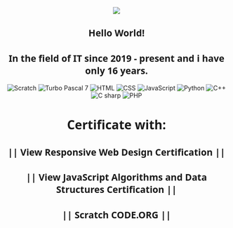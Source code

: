 <p align="center">  
        <img src="https://66.media.tumblr.com/927365f0bbdd1f3d2f852bac8759f89b/tumblr_mh8a7wx1WG1rfjowdo1_r2_500.gif">
    </p>
    <p>
        <h2 style="text-align: center; font-family: system-ui, -apple-system, BlinkMacSystemFont, 'Segoe UI', Roboto, Oxygen, Ubuntu, Cantarell, 'Open Sans', 'Helvetica Neue', sans-serif;">
            Hello World! 
        </h2>
        <h2 style="text-align: center; font-family: system-ui, -apple-system, BlinkMacSystemFont, 'Segoe UI', Roboto, Oxygen, Ubuntu, Cantarell, 'Open Sans', 'Helvetica Neue', sans-serif;">
            In the field of IT since 2019 - present and i have only 16 years.   
        </h2>
    </p>
    <p align="center">
        <a href="https://github.com/SerafimLupan"></a><img src="https://img.shields.io/badge/Scratch-ffea05?style=for-the-badge" alt="Scratch" />
        <a href="https://github.com/SerafimLupan"></a><img src="https://img.shields.io/badge/Turbo%20Pascal%207-0509ff?style=for-the-badge" alt="Turbo Pascal 7" />
        <a href="https://github.com/SerafimLupan"></a><img src="https://img.shields.io/badge/HTML-d6701c?style=for-the-badge" alt="HTML" />
        <a href="https://github.com/SerafimLupan"></a><img src="https://img.shields.io/badge/CSS-1caed6?style=for-the-badge" alt="CSS" />
        <a href="https://github.com/SerafimLupan"></a><img src="https://img.shields.io/badge/JavaScript-e6ca12?style=for-the-badge&logo=https://upload.wikimedia.org/wikipedia/commons/thumb/6/6a/JavaScript-logo.png/768px-JavaScript-logo.png" alt="JavaScript" />
        <a href="https://github.com/SerafimLupan"></a><img src="https://img.shields.io/badge/Python-bad61c?style=for-the-badge" alt="Python" />
        <a href="https://github.com/SerafimLupan"></a><img src="https://img.shields.io/badge/C++-128ae6?style=for-the-badge&logo=https://upload.wikimedia.org/wikipedia/commons/thumb/6/6a/JavaScript-logo.png/768px-JavaScript-logo.png" alt="C++" />
        <a href="https://github.com/SerafimLupan"></a><img src="https://img.shields.io/badge/C%20sharp-7c45c4?style=for-the-badge" alt="C sharp " />
        <a href="https://github.com/SerafimLupan"></a><img src="https://img.shields.io/badge/PHP-4545c4?style=for-the-badge" alt="PHP" />
    </p>
    <p>
        <h1 style="text-align: center; font-family: system-ui, -apple-system, BlinkMacSystemFont, 'Segoe UI', Roboto, Oxygen, Ubuntu, Cantarell, 'Open Sans', 'Helvetica Neue', sans-serif;">
            Certificate with:
        </h1>
        <h2 style="text-align: center; font-family: system-ui, -apple-system, BlinkMacSystemFont, 'Segoe UI', Roboto, Oxygen, Ubuntu, Cantarell, 'Open Sans', 'Helvetica Neue', sans-serif;">
            || View Responsive Web Design Certification ||
        </h2>
        <h2 style="text-align: center; font-family: system-ui, -apple-system, BlinkMacSystemFont, 'Segoe UI', Roboto, Oxygen, Ubuntu, Cantarell, 'Open Sans', 'Helvetica Neue', sans-serif;">
            || View JavaScript Algorithms and Data Structures Certification ||
        </h2>
        <h2 style="text-align: center; font-family: system-ui, -apple-system, BlinkMacSystemFont, 'Segoe UI', Roboto, Oxygen, Ubuntu, Cantarell, 'Open Sans', 'Helvetica Neue', sans-serif;">
            || Scratch CODE.ORG ||
        </h2>
    </p>
